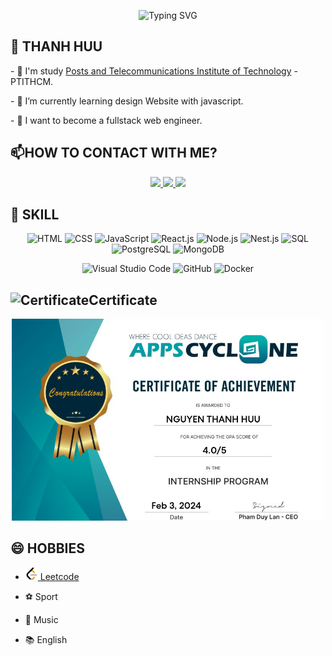 <div align="center">
 
![Typing SVG](https://readme-typing-svg.herokuapp.com?color=%2336BCF7&lines=Hi+everyone+%F0%9F%91%8B+I'm+Thanh+Huu&fontSize=40)
 

</div>


**💬 THANH HUU** 
---

<div >
<p>- 👯 I'm study <a href="https://ptithcm.edu.vn/">Posts and Telecommunications Institute of Technology</a> - PTITHCM.</p>
<p>- 🌱 I’m currently learning design Website with javascript. </p>
<p>- 🌟 I want to become a fullstack web engineer. </p>
</div>

 

**📫HOW TO CONTACT WITH ME?**
---

<p align="center">
   <a href="https://www.facebook.com/thanhhuu.nguyen.9862" target="_blank">
    <img src="https://img.icons8.com/fluent/48/000000/facebook-new.png"/>
    </a>
   <a href="mailto:thuu28052002@gmail.com" target="_blank">
    <img src="https://img.icons8.com/color/48/000000/gmail-new.png"/>
    </a>
    <a href="https://github.com/huu77" target="_blank">
    <img src="https://img.icons8.com/fluent/48/000000/github.png"/>
</a>

</p>

**🔭 SKILL**
---
<p align="center">
    <img src="https://img.icons8.com/color/48/000000/html-5.png" alt="HTML">
    <img src="https://img.icons8.com/color/48/000000/css3.png" alt="CSS">
    <img src="https://img.icons8.com/color/48/000000/javascript.png" alt="JavaScript">
    <img src="https://img.icons8.com/color/48/000000/react-native.png" alt="React.js">
    <img src="https://img.icons8.com/color/48/000000/nodejs.png" alt="Node.js">
    <img src="https://img.icons8.com/color/48/000000/nestjs.png" alt="Nest.js">
    <img src="https://img.icons8.com/color/48/000000/sql.png" alt="SQL">
    <img src="https://img.icons8.com/color/48/000000/postgreesql.png" alt="PostgreSQL">
    <img src="https://img.icons8.com/color/48/000000/mongodb.png" alt="MongoDB">
</p>

 
<p align="center">
    <img src="https://img.icons8.com/fluent/48/000000/visual-studio-code-2019.png" alt="Visual Studio Code">
    <img src="https://img.icons8.com/color/48/000000/github--v1.png" alt="GitHub">
     <img src="https://img.icons8.com/color/48/000000/docker.png" alt="Docker">
</p>
 

**![Certificate](https://img.icons8.com/doodle/48/000000/certificate.png)Certificate**
---
<p align="center">
 <img src="Certificate.png"width="500"/>
 </p>

**😄 HOBBIES**
---
 
- <a href="https://leetcode.com/thuu28052002" target="_blank">
    <img src="image-1.png" alt="alt text" width="20"> Leetcode 
    </a>
  
- ⚽ Sport
- 🎵 Music
- 📚 English
